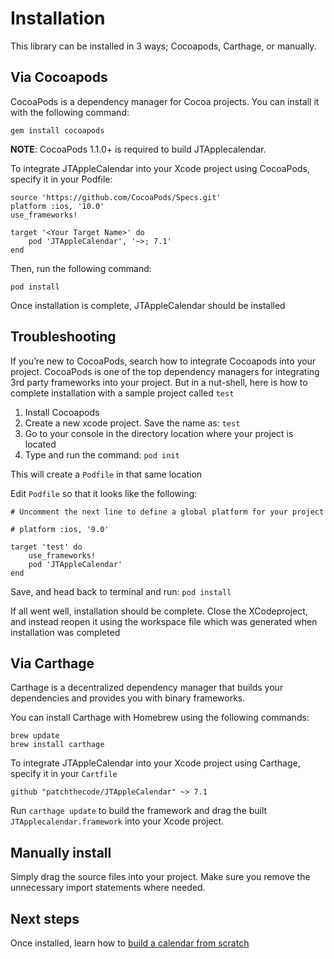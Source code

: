 # Installation

This library can be installed in 3 ways; Cocoapods, Carthage, or manually.

## Via Cocoapods

CocoaPods is a dependency manager for Cocoa projects. You can install it with the following command:

```
gem install cocoapods
```

**NOTE**: CocoaPods 1.1.0+ is required to build JTApplecalendar.

To integrate JTAppleCalendar into your Xcode project using CocoaPods, specify it in your Podfile:

```
source 'https://github.com/CocoaPods/Specs.git'
platform :ios, '10.0'
use_frameworks!

target '<Your Target Name>' do
    pod 'JTAppleCalendar', '~>; 7.1'
end
```

Then, run the following command:

```
pod install
```

Once installation is complete, JTAppleCalendar should be installed

## Troubleshooting

If you’re new to CocoaPods, search how to integrate Cocoapods into your project. CocoaPods is one of the top dependency managers for integrating 3rd party frameworks into your project. But in a nut-shell, here is how to complete installation with a sample project called `test`

1. Install Cocoapods
2. Create a new xcode project. Save the name as: `test`
3. Go to your console in the directory location where your project is located
4. Type and run the command: `pod init`

This will create a `Podfile` in that same location

Edit `Podfile` so that it looks like the following:

```
# Uncomment the next line to define a global platform for your project

# platform :ios, '9.0'

target 'test' do
    use_frameworks!
    pod 'JTAppleCalendar'
end
```

Save, and head back to terminal and run: `pod install`

If all went well, installation should be complete. Close the XCodeproject, and instead reopen it using the workspace file which was generated when installation was completed

## Via Carthage

Carthage is a decentralized dependency manager that builds your dependencies and provides you with binary frameworks.

You can install Carthage with Homebrew using the following commands:

```
brew update
brew install carthage
```

To integrate JTAppleCalendar into your Xcode project using Carthage, specify it in your `Cartfile`

```
github "patchthecode/JTAppleCalendar" ~> 7.1
```

Run `carthage update` to build the framework and drag the built `JTApplecalendar.framework` into your Xcode project.

## Manually install

Simply drag the source files into your project. Make sure you remove the unnecessary import statements where needed.

## Next steps

Once installed, learn how to [build a calendar from scratch](about:blank)
